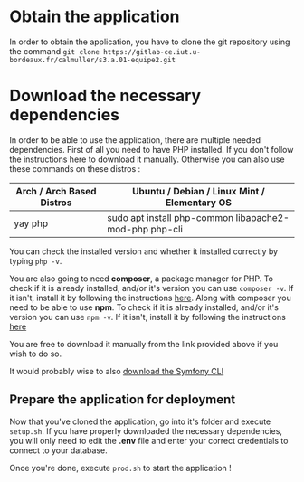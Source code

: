 
# Obtain the application

In order to obtain the application, you have to clone the git repository using the command `git clone https://gitlab-ce.iut.u-bordeaux.fr/calmuller/s3.a.01-equipe2.git`

# Download the necessary dependencies

In order to be able to use the application, there are multiple needed dependencies. First of all you need to have PHP installed. If you don't follow the instructions here to download it manually. Otherwise you can also use these commands on these distros :

| Arch / Arch Based Distros | Ubuntu / Debian / Linux Mint / Elementary OS           |
| ------------------------- | ------------------------------------------------------ |
| yay php                   | sudo apt install php-common libapache2-mod-php php-cli |

You can check the installed version and whether it installed correctly by typing `php -v`.

You are also going to need **composer**, a package manager for PHP.
To check if it is already installed, and/or it's version you can use `composer -v`. If it isn't, install it by following the instructions [here](https://getcomposer.org/download/).
Along with composer you need to be able to use **npm**. To check if it is already installed, and/or it's version you can use `npm -v`. If it isn't, install it by following the instructions [here](https://www.npmjs.com/get-npm)

You are free to download it manually from the link provided above if you wish to do so.

It would probably wise to also [download the Symfony CLI](https://symfony.com/download) 

## Prepare the application for deployment

Now that you've cloned the application, go into it's folder and execute `setup.sh`. If you have properly downloaded the necessary dependencies, you will only need to edit the **.env** file and enter your correct credentials to connect to your database.

Once you're done, execute `prod.sh` to start the application !
